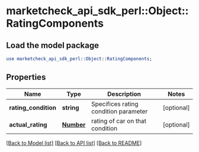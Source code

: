 # marketcheck_api_sdk_perl::Object::RatingComponents

## Load the model package
```perl
use marketcheck_api_sdk_perl::Object::RatingComponents;
```

## Properties
Name | Type | Description | Notes
------------ | ------------- | ------------- | -------------
**rating_condition** | **string** | Specifices rating condition parameter | [optional] 
**actual_rating** | [**Number**](Number.md) | rating of car on that condition | [optional] 

[[Back to Model list]](../README.md#documentation-for-models) [[Back to API list]](../README.md#documentation-for-api-endpoints) [[Back to README]](../README.md)


